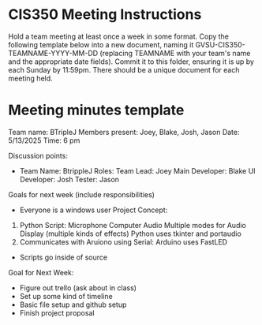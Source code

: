 # CIS350 Meeting Instructions
Hold a team meeting at least once a week in some format. Copy the following template below into a new document, naming it GVSU-CIS350-TEAMNAME-YYYY-MM-DD (replacing TEAMNAME with your team's name and the appropriate date fields). Commit it to this folder, ensuring it is up by each Sunday by 11:59pm. There should be a unique document for each meeting held.

# Meeting minutes template
Team name: BTripleJ
Members present: Joey, Blake, Josh, Jason
Date: 5/13/2025
Time: 6 pm

Discussion points:
* Team Name: BtrippleJ
Roles: 
Team Lead: Joey
Main Developer: Blake
UI Developer: Josh
Tester: Jason

Goals for next week (include responsibilities)
* Everyone is a windows user
Project Concept: 
1. Python Script:
Microphone
Computer Audio
Multiple modes for Audio Display (multiple kinds of effects)
Python uses tkinter and portaudio
2. Communicates with Aruiono using Serial:
Arduino uses FastLED
* Scripts go inside of source

Goal for Next Week:
* Figure out trello (ask about in class)
* Set up some kind of timeline
* Basic file setup and github setup
* Finish project proposal








